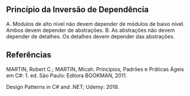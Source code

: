 ## Princípio da Inversão de Dependência

A. Módulos de alto nível não devem depender de módulos de baixo nível. Ambos
devem depender de abstrações.
B. As abstrações não devem depender de detalhes. Os detalhes devem depender
das abstrações.

## Referências

MARTIN, Robert C.; MARTIN, Micah. Princípios, Padrões e Práticas Ágeis em C#: 1. ed. São Paulo: Editora BOOKMAN, 2011.

Design Patterns in C# and .NET; Udemy: 2018.